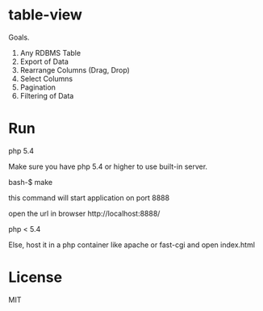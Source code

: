 table-view
==========

Goals.

1. Any RDBMS Table
2. Export of Data
3. Rearrange Columns (Drag, Drop)
4. Select Columns
5. Pagination
6. Filtering of Data

Run
===

php 5.4

Make sure you have php 5.4 or higher to use built-in server.

bash-$ make

this command will start application on port 8888

open the url in browser http://localhost:8888/

php < 5.4

Else, host it in a php container like apache or fast-cgi and open index.html

License
=======

MIT


